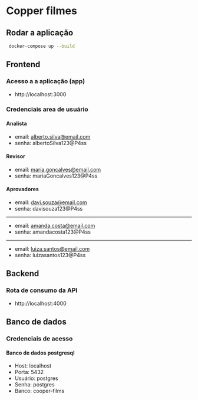 # Copper filmes

## Rodar a aplicação

```bash
 docker-compose up --build
```

## Frontend

### Acesso a a aplicação (app)

- http://localhost:3000

### Credenciais area de usuário

#### Analista

- email: alberto.silva@email.com
- senha: albertoSilva123@P4ss

#### Revisor

- email: maria.goncalves@email.com
- senha: mariaGoncalves123@P4ss

#### Aprovadores

- email: davi.souza@email.com
- senha: davisouza123@P4ss

---

- email: amanda.costa@email.com
- senha: amandacosta123@P4ss

---

- email: luiza.santos@email.com
- senha: luizasantos123@P4ss

## Backend

### Rota de consumo da API

- http://localhost:4000

## Banco de dados

### Credenciais de acesso

#### Banco de dados postgresql

- Host: localhost
- Porta: 5432
- Usuário: postgres
- Senha: postgres
- Banco: cooper-films
